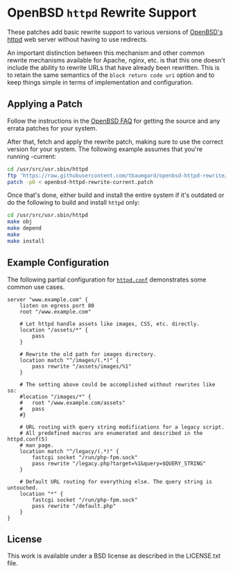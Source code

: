 # OpenBSD `httpd` Rewrite Support

These patches add basic rewrite support to various versions of [OpenBSD's](https://www.openbsd.org/) [httpd](https://man.openbsd.org/httpd) web server without having to use redirects.

An important distinction between this mechanism and other common rewrite mechanisms available for Apache, nginx, etc. is that this one doesn't include the ability to rewrite URLs that have already been rewritten. This is to retain the same semantics of the `block return code uri` option and to keep things simple in terms of implementation and configuration.

## Applying a Patch

Follow the instructions in the [OpenBSD FAQ](https://www.openbsd.org/faq/faq5.html) for getting the source and any errata patches for your system.

After that, fetch and apply the rewrite patch, making sure to use the correct version for your system. The following example assumes that you're running -current:

```sh
cd /usr/src/usr.sbin/httpd
ftp 'https://raw.githubusercontent.com/tbaumgard/openbsd-httpd-rewrite/master/openbsd-httpd-rewrite-current.patch'
patch -p0 < openbsd-httpd-rewrite-current.patch
```

Once that's done, either build and install the entire system if it's outdated or do the following to build and install `httpd` only:

```sh
cd /usr/src/usr.sbin/httpd
make obj
make depend
make
make install
```

## Example Configuration

The following partial configuration for [`httpd.conf`](https://man.openbsd.org/httpd.conf) demonstrates some common use cases.

```
server "www.example.com" {
	listen on egress port 80
	root "/www.example.com"

	# Let httpd handle assets like images, CSS, etc. directly.
	location "/assets/*" {
		pass
	}

	# Rewrite the old path for images directory.
	location match "^/images/(.*)" {
		pass rewrite "/assets/images/%1"
	}

	# The setting above could be accomplished without rewrites like so:
	#location "/images/*" {
	#	root "/www.example.com/assets"
	#	pass
	#}

	# URL routing with query string modifications for a legacy script.
	# All predefined macros are enumerated and described in the httpd.conf(5)
	# man page.
	location match "^/legacy/(.*)" {
		fastcgi socket "/run/php-fpm.sock"
		pass rewrite "/legacy.php?target=%1&query=$QUERY_STRING"
	}

	# Default URL routing for everything else. The query string is untouched.
	location "*" {
		fastcgi socket "/run/php-fpm.sock"
		pass rewrite "/default.php"
	}
}
```

## License

This work is available under a BSD license as described in the LICENSE.txt file.

